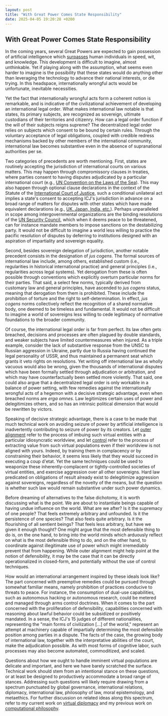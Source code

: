 ```yaml
---
layout: post
title: "With Great Power Comes State Responsibility"
date: 2025-04-05 19:20:28 +0200
---
```


## With Great Power Comes State Responsibility

In the coming years, several Great Powers are expected to gain possession of artificial intelligence which [surpasses](https://ai-2027.com/) human individuals in speed, wit, and knowledge. This development is difficult to imagine, almost unthinkable. Yet if playing along with the assumption, what seems even harder to imagine is the possibility that these states would do anything other than leveraging the technology to advance their national interests, or die trying. In this headspace, internationally wrongful acts would be unfortunate, inevitable necessities.

Yet the fact that internationally wrongful acts form a coherent notion is remarkable, and is indicative of the civilizational achievement of developing an international legal order. What makes international law notable is that states, its primary subjects, are recognized as sovereign, ultimate custodians of their territories and citizenry. How can a legal order function if the will of their subjects reigns supreme? The decentralized legal order relies on subjects which consent to be bound by certain rules. Through the voluntary acceptance of legal obligations, coupled with credible redress mechanisms backed by other members of the international community, international law becomes substantive even in the absence of supranational authorities per se.

Two categories of precedents are worth mentioning. First, states are routinely accepting the jurisdiction of international courts on various matters. This may happen through compromissory clauses in treaties, where parties consent to having disputes adjudicated by a particular international court (e.g., [UN Convention on the Laws of the Sea](https://www.un.org/depts/los/convention_agreements/texts/unclos/part15.htm)). This may also happen through optional clause declarations in the context of the Statute of the [International Court of Justice](https://www.icj-cij.org/statute/), such a conditional unilateral act implies a state's consent to accepting ICJ's jurisdiction in advance on a broad range of matters for disputes with other states which have made equivalent declarations (e.g., [UK, Japan, India, etc.](https://www.icj-cij.org/declarations/)). Perhaps unparalleled in scope among intergovernmental organizations are the binding resolutions of the [UN Security Council](https://www.un.org/securitycouncil/), which when it deems peace to be threatened, can for instance mandate members to impose sanctions on the destabilizing party. It would not be difficult to imagine a world less willing to practice the pacific resolution of disputes by deferring to institutions designed with an aspiration of impartiality and sovereign equality.

Second, besides sovereign delegation of jurisdiction, another notable precedent consists in the designation of _jus cogens._ The formal sources of international law include, among others, established custom (i.e., regularities in historical international practice) and general principles (i.e., regularities across legal systems). Yet derogation from these is often possible through conventions which explicitly overturn particular norms for their parties. That said, a select few norms, typically derived from customary law and general principles, have ascended to _jus cogens_ status, meaning that derogation from them is prohibited. These include the prohibition of torture and the right to self-determination. In effect, _jus cogens_ norms collectively reflect the recognition of a shared normative body, one deemed to be timeless and fundamental. It would not be difficult to imagine a world of sovereigns less willing to cede legitimacy of normative foundations to the broader community.

Of course, the international legal order is far from perfect. Its law often gets breached, decisions and processes are often plagued by double standards, and weaker subjects have limited countermeasures when injured. As a triple example, consider the lack of substantive response from the UNSC to Russian aggression in Ukraine, partly due to Russia having continued the legal personality of USSR, and thus maintained a permanent seat which grants it veto rights on resolutions. Yet writing off international law as wholly vacuous would also be wrong, given the thousands of international disputes which have been formally settled through adjudication or arbitration, and which may have counterfactually been settled more violently. That said, one could also argue that a decentralized legal order is only workable in a balance of power setting, with few remedies against the internationally wrongful acts of a hegemon with a decisive strategic advantage, even when breached norms are _erga omnes._ Law legitimizes certain uses of power and delegitimizes others, and so has an intrinsic political dimension that would be rewritten by victors.

Speaking of decisive strategic advantage, there is a case to be made that much technical work on avoiding seizure of power by artificial intelligence is inadvertently contributing to seizure of power by its creators. Let [outer alignment](https://www.lesswrong.com/posts/FkgsxrGf3QxhfLWHG/risks-from-learned-optimization-introduction#1_2__The_inner_and_outer_alignment_problems) refer to the process of imbuing such virtual entities with a particular idiosyncratic worldview, and let [control](https://www.lesswrong.com/s/PC3yJgdKvk8kzqZyA/p/d9FJHawgkiMSPjagR) refer to the process of extracting value from such virtual populations even if their worldview is not aligned with yours. Indeed, by training them in complacency or by constraining their behavior, it seems less likely that they would succeed in executing a coup d'etat. Yet the same techniques could be used to weaponize these inherently-complacent or tightly-controlled societies of virtual entities, and exercise aggression over all other sovereigns. Hard law predicated on obligations of result already exist to delegitimize aggression against sovereigns, regardless of the novelty of the means, but the question is whether such law would remain substantive under such power dynamics.

Before dreaming of alternatives to the false dichotomy, it is worth discussing what is the point. We are about to instantiate beings capable of having undue influence on the world. What are we after? Is it the supremacy of one people? That feels extremely arbitrary and unfounded. Is it the persistence of one species? That also feels quite arbitrary. Is it the flourishing of all sentient beings? That feels less arbitrary, but have we given it enough thought? One might argue that the most defensible thing to do is, on the one hand, to bring into the world minds which arduously reflect on what is the most defensible thing to do, and on the other hand, to coordinate against illegitimate use of power which might irremediably prevent that from happening. While outer alignment might help point at the notion of defensibility, it may be the case that it can be directly operationalized in closed-form, and potentially without the use of control techniques.

How would an international arrangement inspired by these ideals look like? The part concerned with preemptive remedies could be pursued through somewhat familiar means, namely prohibition of practices conducive to threats to peace. For instance, the consumption of dual-use capabilities, such as autonomous hacking or autonomous research, could be metered and managed through arms control doctrines. When it comes to the part concerned with the proliferation of defensibility, capabilities concerned with reasoning about lawful behavior could be subsidized or positively mandated. In a sense, the ICJ's 15 judges of different nationalities, representing the "main forms of civilization [...] of the world," represent an attempt at machinery capable of impartially determining the most defensible position among parties in a dispute. The facts of the case, the growing body of international law, together with the interpretative abilities of the court, make the adjudication possible. As with most forms of cognitive labor, such processes may also become automated, commoditized, and scaled.

Questions about how we ought to handle imminent virtual populations are delicate and important, and here we have barely scratched the surface. Technical work should stem from an intentional stance on these questions, or at least be designed to productively accommodate a broad range of stances. Addressing such questions will likely require drawing from a spectrum punctuated by global governance, international relations, diplomacy, international law, philosophy of law, moral epistemology, and metaethics. For further discussion on related ideas along this spectrum, refer to my current work on [virtual diplomacy](https://noemaresearch.com/blog/virtual-diplomacy) and my previous work on [computational philosophy](https://compphil.github.io/).
